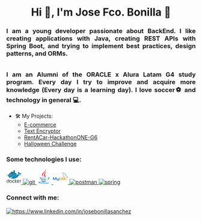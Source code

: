 <!--
**bonillasanchez98/bonillasanchez98** is a ✨ _special_ ✨ repository because its `README.md` (this file) appears on your GitHub profile.
-->

<h1 align="center">Hi 👋, I'm Jose Fco. Bonilla 👦</h1>
<h3 align="justify">
  I am a young developer passionate about BackEnd. I like creating applications with Java, creating REST APIs with Spring Boot, and trying to implement best practices, design patterns, and ORMs. </br> </br>

I am an Alumni of the ORACLE x Alura Latam G4 study program. Every day I try to improve and acquire more knowledge (Every day is a learning day). I love soccer:soccer: and technology in general 💻.
</h3>

- 🛠️ My Projects:
  - <a href = "https://github.com/bonillasanchez98/ecommerce-backend/tree/dev">E-commerce</a>
  - <a href = "https://github.com/bonillasanchez98/challeng1-encriptador-texto-alura">Text Encryptor</a>
  - <a href = "https://github.com/bonillasanchez98/RentACar-HackathonONE-G6">RentACar-HackathonONE-G6</a>
  - <a href = "https://github.com/bonillasanchez98/halloween_challenge">Halloween Challenge</a>

<h3 align="left">Some technologies I use:</h3>
<p align="left"> <a href="https://www.docker.com/" target="_blank" rel="noreferrer"> <img src="https://raw.githubusercontent.com/devicons/devicon/master/icons/docker/docker-original-wordmark.svg" alt="docker" width="40" height="40"/> </a> <a href="https://git-scm.com/" target="_blank" rel="noreferrer"> <img src="https://www.vectorlogo.zone/logos/git-scm/git-scm-icon.svg" alt="git" width="40" height="40"/> </a> <a href="https://www.java.com" target="_blank" rel="noreferrer"> <img src="https://raw.githubusercontent.com/devicons/devicon/master/icons/java/java-original.svg" alt="java" width="40" height="40"/> </a> <a href="https://www.mysql.com/" target="_blank" rel="noreferrer"> <img src="https://raw.githubusercontent.com/devicons/devicon/master/icons/mysql/mysql-original-wordmark.svg" alt="mysql" width="40" height="40"/> </a> <a href="https://postman.com" target="_blank" rel="noreferrer"> <img src="https://www.vectorlogo.zone/logos/getpostman/getpostman-icon.svg" alt="postman" width="40" height="40"/> </a> <a href="https://spring.io/" target="_blank" rel="noreferrer"> <img src="https://www.vectorlogo.zone/logos/springio/springio-icon.svg" alt="spring" width="40" height="40"/> </a> </p>

<h3 align="left">Connect with me:</h3>
<p align="left">
<a href="https://linkedin.com/in/https://www.linkedin.com/in/josebonillasanchez" target="blank"><img align="center" src="https://raw.githubusercontent.com/rahuldkjain/github-profile-readme-generator/master/src/images/icons/Social/linked-in-alt.svg" alt="https://www.linkedin.com/in/josebonillasanchez" height="30" width="40" /></a>
</p>
